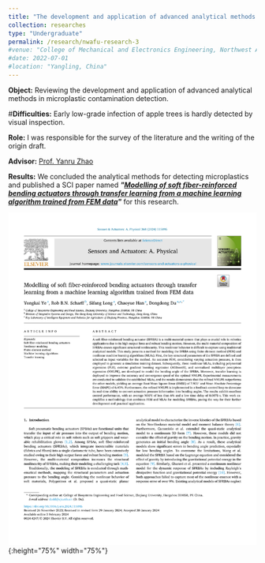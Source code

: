 ```yaml
---
title: "The development and application of advanced analytical methods in microplastics contamination detection: A critical overview (September 2020 - August 2021)"
collection: researches
type: "Undergraduate"
permalink: /research/nwafu-research-3
#venue: "College of Mechanical and Electronics Engineering, Northwest Agriculture & Forest University"
#date: 2022-07-01
#location: "Yangling, China"
---
```


**Object:** Reviewing the development and application of advanced analytical methods in microplastic contamination detection.

#**Difficulties:** Early low-grade infection of apple trees is hardly detected by visual inspection.

**Role:** I was responsible for the survey of the literature and the writing of the origin draft.

**Advisor:** [Prof. Yanru Zhao](https://cmee.nwsuaf.edu.cn/szdw/gjzcry/396312.htm)

**Results:** We concluded the analytical methods for detecting microplastics and published a SCI paper named ***"[Modelling of soft fiber-reinforced bending actuators through transfer
learning from a machine learning algorithm trained from FEM data](https://doi.org/10.1016/j.sna.2024.115095)"*** for this research.

![Microplastic Cover](../images/FEMMachineLearningCover.png "Microplastic cover"){:height="75%" width="75%"} 
